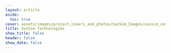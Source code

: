 ```yaml
---
layout: article
aside:
  toc: true
cover: assets/images/project_covers_and_photos/SunSim_Images/sunsim_cover_3.png
title: SunSim Technologies
show_title: false
header: false
show_date: false
---
```

<style>
  .right-aligned-image {
    float: right; /* Aligns the image to the right */
    margin: 0 0 20px 20px; /* Adds space around the image */
  }
</style


# Avian magneto-receptive home-point navigation: A 2-Dimensional representation and analysis

*A neural network project modelling avian magnetoreception systems.*

## Abstract

This paper examines avian magnetoreception sensory mechanisms and their implications for navigational behaviors focusing on migratory birds' ability to navigate back to a "home point" using geomagnetic cues. We integrate biophysical models of magnetoreception into a neural network designed to simulate avian navigation by downscaling the task onto a 2-dimensional plane. Two primary receptors are explored: the "compass" receptor in the retina, which operates via a radical pair mechanism sensitive to specific light and magnetic field conditions, as well as the magnetite-based receptor in the upper beak, functioning as a magnetometer to provide magnetic field strength cues. The neural network created here employs these inputs to determine the return heading from a randomly generated location on the plane towards a predesignated home point. Methods include the generation of a synthetic 2-dimensional magnetic field, a winner-take-all synapse action model demonstrating efficacy of reorientational behaviour in the presense of adequate light, and finally a trained neural network model that functions to provide the 'direct to home' heading from the simulated avian sensory inputs. Results indicate that the model can effectively learn and mimic a simple navigation strategy, pointing to significant potential for further research into more biologically accurate neural models and their applications in understanding complex navigational systems in birds.

See the full paper [here](https://github.com/JRomeroRepositories/avian_magrec_nn/blob/main/Simulated%20Avian%20Magnetoreception%20Network%20Paper%20.pdf) and the relevant modelling notebook [here](https://github.com/JRomeroRepositories/avian_magrec_nn/blob/main/avian_magrec_nn.ipynb).
